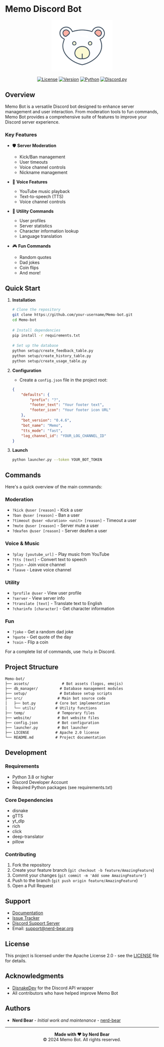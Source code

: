 # Memo Discord Bot

<div align="center">
  <img src="assets/logo/png/padded_bear.png" alt="Memo Bot Logo" width="200">
  
  [![License](https://img.shields.io/badge/license-Apache%202.0-blue.svg)](LICENSE)
  [![Version](https://img.shields.io/badge/version-0.4.6-brightgreen.svg)](https://github.com/your-username/Memo-bot/releases)
  [![Python](https://img.shields.io/badge/python-3.8+-blue.svg)](https://www.python.org/downloads/)
  [![Discord.py](https://img.shields.io/badge/disnake-2.8+-blue.svg)](https://github.com/DisnakeDev/disnake)
</div>

## Overview

Memo Bot is a versatile Discord bot designed to enhance server management and user interaction. From moderation tools to fun commands, Memo Bot provides a comprehensive suite of features to improve your Discord server experience.

### Key Features

- 🛡️ **Server Moderation**
  - Kick/Ban management
  - User timeouts
  - Voice channel controls
  - Nickname management

- 🎵 **Voice Features**
  - YouTube music playback
  - Text-to-speech (TTS)
  - Voice channel controls

- 🔧 **Utility Commands**
  - User profiles
  - Server statistics
  - Character information lookup
  - Language translation

- 🎮 **Fun Commands**
  - Random quotes
  - Dad jokes
  - Coin flips
  - And more!

## Quick Start

1. **Installation**
   ```bash
   # Clone the repository
   git clone https://github.com/your-username/Memo-bot.git
   cd Memo-bot

   # Install dependencies
   pip install -r requirements.txt

   # Set up the database
   python setup/create_feedback_table.py
   python setup/create_history_table.py
   python setup/create_usage_table.py
   ```

2. **Configuration**
   - Create a `config.json` file in the project root:
   ```json
   {
       "defaults": {
           "prefix": "?",
           "footer_text": "Your footer text",
           "footer_icon": "Your footer icon URL"
       },
       "bot_version": "0.4.6",
       "bot_name": "Memo",
       "tts_mode": "fast",
       "log_channel_id": "YOUR_LOG_CHANNEL_ID"
   }
   ```

3. **Launch**
   ```bash
   python launcher.py --token YOUR_BOT_TOKEN
   ```

## Commands

Here's a quick overview of the main commands:

### Moderation
- `?kick @user [reason]` - Kick a user
- `?ban @user [reason]` - Ban a user
- `?timeout @user <duration> <unit> [reason]` - Timeout a user
- `?mute @user [reason]` - Server mute a user
- `?deafen @user [reason]` - Server deafen a user

### Voice & Music
- `?play [youtube_url]` - Play music from YouTube
- `?tts [text]` - Convert text to speech
- `?join` - Join voice channel
- `?leave` - Leave voice channel

### Utility
- `?profile @user` - View user profile
- `?server` - View server info
- `?translate [text]` - Translate text to English
- `?charinfo [character]` - Get character information

### Fun
- `?joke` - Get a random dad joke
- `?quote` - Get quote of the day
- `?coin` - Flip a coin

For a complete list of commands, use `?help` in Discord.

## Project Structure

```
Memo-bot/
├── assets/               # Bot assets (logos, emojis)
├── db_manager/          # Database management modules
├── setup/               # Database setup scripts
├── src/                # Main bot source code
│   ├── bot.py         # Core bot implementation
│   └── utils/         # Utility functions
├── temp/               # Temporary files
├── website/            # Bot website files
├── config.json         # Bot configuration
├── launcher.py         # Bot launcher
├── LICENSE            # Apache 2.0 license
└── README.md          # Project documentation
```

## Development

### Requirements
- Python 3.8 or higher
- Discord Developer Account
- Required Python packages (see requirements.txt)

### Core Dependencies
- disnake
- gTTS
- yt_dlp
- rich
- click
- deep-translator
- pillow

### Contributing
1. Fork the repository
2. Create your feature branch (`git checkout -b feature/AmazingFeature`)
3. Commit your changes (`git commit -m 'Add some AmazingFeature'`)
4. Push to the branch (`git push origin feature/AmazingFeature`)
5. Open a Pull Request

## Support

- [Documentation](https://memo.nerd-bear.org/docs)
- [Issue Tracker](https://github.com/your-username/Memo-bot/issues)
- [Discord Support Server](https://discord.gg/your-invite)
- Email: support@nerd-bear.org

## License

This project is licensed under the Apache License 2.0 - see the [LICENSE](LICENSE) file for details.

## Acknowledgments

- [DisnakeDev](https://github.com/DisnakeDev/disnake) for the Discord API wrapper
- All contributors who have helped improve Memo Bot

## Authors

- **Nerd Bear** - *Initial work and maintenance* - [nerd-bear](https://github.com/nerd-bear)

---

<div align="center">
  <strong>Made with ❤️ by Nerd Bear</strong><br>
  © 2024 Memo Bot. All rights reserved.
</div>